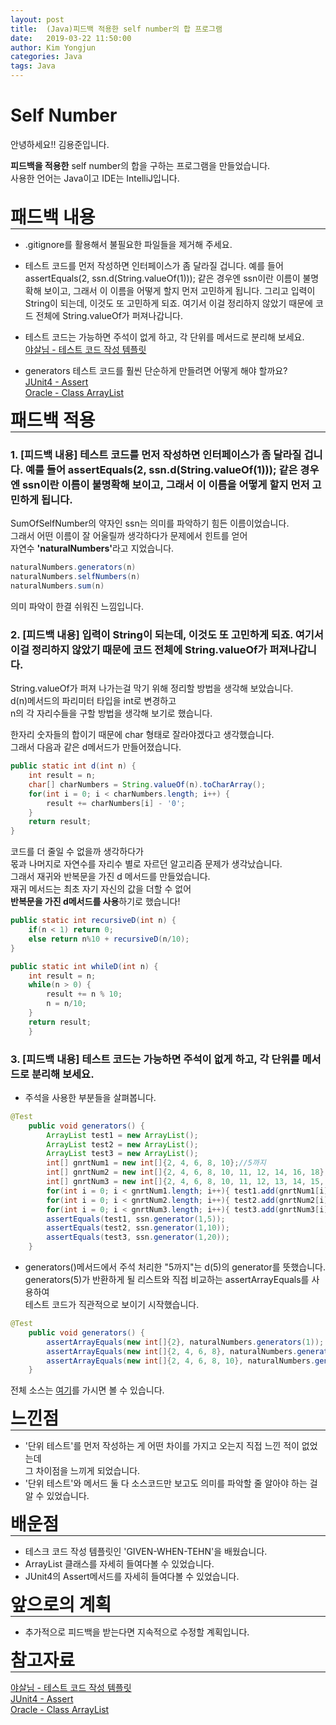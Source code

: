```yaml
---
layout: post
title:  (Java)피드백 적용한 self number의 합 프로그램
date:   2019-03-22 11:50:00
author: Kim Yongjun
categories: Java
tags: Java
---
```


# Self Number

안녕하세요!! 김용준입니다.

<b>피드백을 적용한</b> self number의 합을 구하는 프로그램을 만들었습니다.<br>
사용한 언어는 Java이고 IDE는 IntelliJ입니다.
<br><br>

<h1 style="margin:0px;"> 패드백 내용</h1>
<hr style="height:1px; margin:0px;">

- .gitignore를 활용해서 불필요한 파일들을 제거해 주세요.

- 테스트 코드를 먼저 작성하면 인터페이스가 좀 달라질 겁니다. 예를 들어 assertEquals(2, ssn.d(String.valueOf(1))); 같은 경우엔 ssn이란 이름이 불명확해 보이고, 그래서 이 이름을 어떻게 할지 먼저 고민하게 됩니다. 그리고 입력이 String이 되는데, 이것도 또 고민하게 되죠. 여기서 이걸 정리하지 않았기 때문에 코드 전체에 String.valueOf가 퍼져나갑니다.

- 테스트 코드는 가능하면 주석이 없게 하고, 각 단위를 메서드로 분리해 보세요.<br> [야살님 - 테스트 코드 작성 템플릿](https://github.com/ahastudio/til/blob/master/blog/2018/12-08-given-when-then.md?fbclid=IwAR3gKIWCiVBsbca9R16owI6CIz53bL6NSz6RTf1x0VsgcpaJ1HjKDmYPqls "테스트 코드 작성 템플릿")

- generators 테스트 코드를 훨씬 단순하게 만들려면 어떻게 해야 할까요?<br>
[JUnit4 - Assert](https://junit.org/junit4/javadoc/latest/org/junit/Assert.html?fbclid=IwAR0aw1F8zlQgm-txEPAljubFDhk4-JXzYUssR6dwHrY4VS10AE75Lg_i0ZE#assertArrayEquals(java.lang.Object[],%20java.lang.Object[]) "JUnit4 - Assert")<br>
[Oracle - Class ArrayList](https://docs.oracle.com/javase/9/docs/api/java/util/ArrayList.html?fbclid=IwAR3lSla0vKojvHduTZeoaFMffrhASfi2MjwQmRyKU6U6UvhYBHT1NOxXXEk#toArray-T:A- "Oracle - Class ArrayList")


<h1 style="margin:0px;"> 패드백 적용</h1>
<hr style="height:1px; margin:0px;">

### 1. [피드백 내용] 테스트 코드를 먼저 작성하면 인터페이스가 좀 달라질 겁니다. 예를 들어 assertEquals(2, ssn.d(String.valueOf(1))); 같은 경우엔 ssn이란 이름이 불명확해 보이고, 그래서 이 이름을 어떻게 할지 먼저 고민하게 됩니다. 

SumOfSelfNumber의 약자인 ssn는 의미를 파악하기 힘든 이름이었습니다.<br>
그래서 어떤 이름이 잘 어울릴까 생각하다가 문제에서 힌트를 얻어 <br>
자연수 <b>'naturalNumbers'</b>라고 지었습니다.

```java
naturalNumbers.generators(n)
naturalNumbers.selfNumbers(n)
naturalNumbers.sum(n)
```
의미 파악이 한결 쉬워진 느낌입니다.

### 2. [피드백 내용] 입력이 String이 되는데, 이것도 또 고민하게 되죠. 여기서 이걸 정리하지 않았기 때문에 코드 전체에 String.valueOf가 퍼져나갑니다.

String.valueOf가 퍼져 나가는걸 막기 위해 정리할 방법을 생각해 보았습니다.<br>
d(n)메서드의 파리미터 타입을 int로 변경하고<br> n의 각 자리수들을 구할 방법을 생각해 보기로 했습니다.

한자리 숫자들의 합이기 때문에 char 형태로 잘라야겠다고 생각했습니다.<br>
그래서 다음과 같은 d메서드가 만들어졌습니다.<br>
```java
public static int d(int n) {
    int result = n;
    char[] charNumbers = String.valueOf(n).toCharArray();
    for(int i = 0; i < charNumbers.length; i++) {
        result += charNumbers[i] - '0';
    }
    return result;
}
```
코드를 더 줄일 수 없을까 생각하다가 <br>
몫과 나머지로 자연수를 자리수 별로 자르던 알고리즘 문제가 생각났습니다. <br>
그래서 재귀와 반복문을 가진 d 메서드를 만들었습니다.<br>
재귀 메서드는 최초 자기 자신의 값을 더할 수 없어 <br>
<b>반복문을 가진 d메서드를 사용</b>하기로 했습니다!

```java
public static int recursiveD(int n) {
    if(n < 1) return 0;
    else return n%10 + recursiveD(n/10);
}

public static int whileD(int n) {
    int result = n;
    while(n > 0) {
        result += n % 10;
        n = n/10;
    }
    return result;
    }
```
### 3. [피드백 내용] 테스트 코드는 가능하면 주석이 없게 하고, 각 단위를 메서드로 분리해 보세요.

- 주석을 사용한 부분들을 살펴봅니다.
```java
@Test
    public void generators() {
        ArrayList test1 = new ArrayList();
        ArrayList test2 = new ArrayList();
        ArrayList test3 = new ArrayList();
        int[] gnrtNum1 = new int[]{2, 4, 6, 8, 10};//5까지
        int[] gnrtNum2 = new int[]{2, 4, 6, 8, 10, 11, 12, 14, 16, 18};//10까지
        int[] gnrtNum3 = new int[]{2, 4, 6, 8, 10, 11, 12, 13, 14, 15, 16, 17, 18, 19, 21, 22, 23, 25, 27, 29};//20까지
        for(int i = 0; i < gnrtNum1.length; i++){ test1.add(gnrtNum1[i]);}
        for(int i = 0; i < gnrtNum2.length; i++){ test2.add(gnrtNum2[i]);}
        for(int i = 0; i < gnrtNum3.length; i++){ test3.add(gnrtNum3[i]);}
        assertEquals(test1, ssn.generator(1,5));
        assertEquals(test2, ssn.generator(1,10));
        assertEquals(test3, ssn.generator(1,20));
    }
```
- generators()메서드에서 주석 처리한 "5까지"는 d(5)의 generator를 뜻했습니다.<br>
generators(5)가 반환하게 될 리스트와 직접 비교하는 assertArrayEquals를 사용하여<br>
테스트 코드가 직관적으로 보이기 시작했습니다.
```java
@Test
    public void generators() {
        assertArrayEquals(new int[]{2}, naturalNumbers.generators(1));
        assertArrayEquals(new int[]{2, 4, 6, 8}, naturalNumbers.generators(4));
        assertArrayEquals(new int[]{2, 4, 6, 8, 10}, naturalNumbers.generators(5));
    }
```

전체 소스는 [여기](https://github.com/KimYongjun413/DalLab-Mentoring/tree/master/SelfNumber "Self Number GitHub")를 가시면 볼 수 있습니다.

<h1 style="margin:0px;"> 느낀점 </h1>
<hr style="height:1px; margin:0px;"/>

- '단위 테스트'를 먼저 작성하는 게 어떤 차이를 가지고 오는지 직접 느낀 적이 없었는데<br>
그 차이점을 느끼게 되었습니다. 
- '단위 테스트'와 메서드 둘 다 소스코드만 보고도 의미를 파악할 줄 알아야 하는 걸 알 수 있었습니다.

<h1 style="margin:0px;"> 배운점 </h1>
<hr style="height:1px; margin:0px;">

- 테스크 코드 작성 템플릿인 'GIVEN-WHEN-TEHN'을 배웠습니다.
- ArrayList 클래스를 자세히 들여다볼 수 있었습니다.
- JUnit4의 Assert메서드를 자세히 들여다볼 수 있었습니다.

<h1 style="margin:0px;"> 앞으로의 계획 </h1>
<hr style="height:1px; margin:0px;">

- 추가적으로 피드백을 받는다면 지속적으로 수정할 계획입니다.

<h1 style="margin:0px;"> 참고자료 </h1>
<hr style="height:1px; margin:0px;">

[야살님 - 테스트 코드 작성 템플릿](https://github.com/ahastudio/til/blob/master/blog/2018/12-08-given-when-then.md?fbclid=IwAR3gKIWCiVBsbca9R16owI6CIz53bL6NSz6RTf1x0VsgcpaJ1HjKDmYPqls "테스트 코드 작성 템플릿")<br>
[JUnit4 - Assert](https://junit.org/junit4/javadoc/latest/org/junit/Assert.html?fbclid=IwAR0aw1F8zlQgm-txEPAljubFDhk4-JXzYUssR6dwHrY4VS10AE75Lg_i0ZE#assertArrayEquals(java.lang.Object[],%20java.lang.Object[]) "JUnit4 - Assert")<br>
[Oracle - Class ArrayList](https://docs.oracle.com/javase/9/docs/api/java/util/ArrayList.html?fbclid=IwAR3lSla0vKojvHduTZeoaFMffrhASfi2MjwQmRyKU6U6UvhYBHT1NOxXXEk#toArray-T:A- "Oracle - Class ArrayList")
